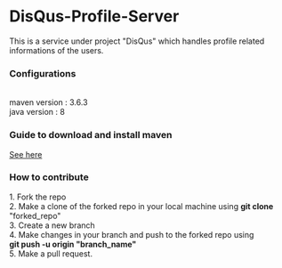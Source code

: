 # DisQus-Profile-Server
<p>This is a service under project "DisQus" which handles profile related informations of the users.
<br>
<h3>Configurations</h3>
<br>
maven version : 3.6.3
<br>
java version : 8
<br>

<h3>Guide to download and install maven</h3>
<a href="https://maven.apache.org/download.cgi">See here</a>

<h3>How to contribute</h3>
1. Fork the repo <br>
2. Make a clone of the forked repo in your local machine using <strong>git clone </strong>"forked_repo"<br> 
3. Create a new branch<br>
4. Make changes in your branch and push to the forked repo using<br><strong>git push -u origin "branch_name"</strong><br>
5. Make a pull request.
